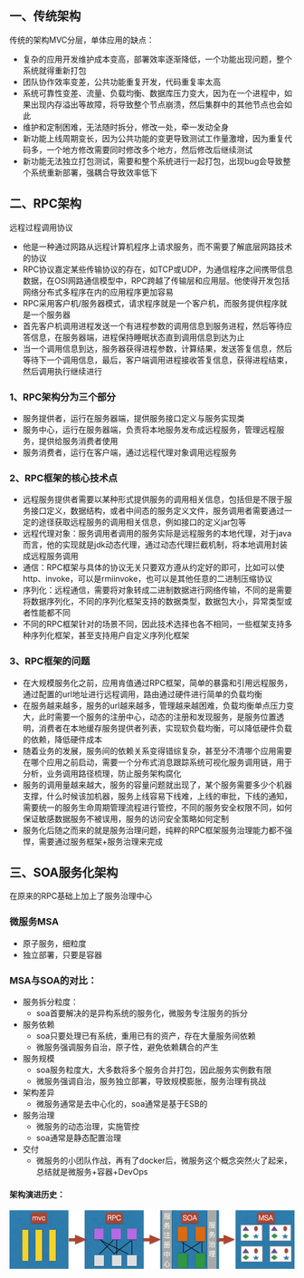 ## 一、传统架构

传统的架构MVC分层，单体应用的缺点：

- 复杂的应用开发维护成本变高，部署效率逐渐降低，一个功能出现问题，整个系统就得重新打包
- 团队协作效率变差，公共功能重复开发，代码重复率太高
- 系统可靠性变差、流量、负载均衡、数据库压力变大，因为在一个进程中，如果出现内存溢出等故障，将导致整个节点崩溃，然后集群中的其他节点也会如此
- 维护和定制困难，无法随时拆分，修改一处，牵一发动全身
- 新功能上线周期变长，因为公共功能的变更导致测试工作量激增，因为重复代码多，一个地方修改需要同时修改多个地方，然后修改后继续测试
- 新功能无法独立打包测试，需要和整个系统进行一起打包，出现bug会导致整个系统重新部署，强耦合导致效率低下

## 二、RPC架构

远程过程调用协议

- 他是一种通过网路从远程计算机程序上请求服务，而不需要了解底层网路技术的协议
- RPC协议嘉定某些传输协议的存在，如TCP或UDP，为通信程序之间携带信息数据，在OSI网路通信模型中，RPC跨越了传输层和应用层。他使得开发包括网络分布式多程序在内的应用程序更加容易
- RPC采用客户机/服务器模式，请求程序就是一个客户机，而服务提供程序就是一个服务器
- 首先客户机调用进程发送一个有进程参数的调用信息到服务进程，然后等待应答信息，在服务器端，进程保持睡眠状态直到调用信息到达为止
- 当一个调用信息到达，服务器获得进程参数，计算结果，发送答复信息，然后等待下一个调用信息，最后，客户端调用进程接收答复信息，获得进程结束，然后调用执行继续进行

### 1、RPC架构分为三个部分

- 服务提供者，运行在服务器端，提供服务接口定义与服务实现类
- 服务中心，运行在服务器端，负责将本地服务发布成远程服务，管理远程服务，提供给服务消费者使用
- 服务消费者，运行在客户端，通过远程代理对象调用远程服务

### 2、RPC框架的核心技术点

- 远程服务提供者需要以某种形式提供服务的调用相关信息，包括但是不限于服务接口定义，数据结构，或者中间态的服务定义文件，服务调用者需要通过一定的途径获取远程服务的调用相关信息，例如接口的定义jar包等
- 远程代理对象：服务调用者调用的服务实际是远程服务的本地代理，对于java而言，他的实现就是jdk动态代理，通过动态代理拦截机制，将本地调用封装成远程服务调用
- 通信：RPC框架与具体的协议无关只要双方遵从约定好的即可，比如可以使http、invoke，可以是rmiinvoke，也可以是其他任意的二进制压缩协议
- 序列化：远程通信，需要将对象转成二进制数据进行网络传输，不同的是需要将数据序列化，不同的序列化框架支持的数据类型，数据包大小，异常类型或者性能都不同
- 不同的RPC框架针对的场景不同，因此技术选择也各不相同，一些框架支持多种序列化框架，甚至支持用户自定义序列化框架

### 3、RPC框架的问题

- 在大规模服务化之前，应用肯值通过RPC框架，简单的暴露和引用远程服务，通过配置的url地址进行远程调用，路由通过硬件进行简单的负载均衡
- 在服务越来越多，服务的url越来越多，管理越来越困难，负载均衡单点压力变大，此时需要一个服务的注册中心，动态的注册和发现服务，是服务位置透明，消费者在本地缓存服务提供者列表，实现软负载均衡，可以降低硬件负载的依赖，降低硬件成本
- 随着业务的发展，服务间的依赖关系变得错综复杂，甚至分不清哪个应用需要在哪个应用之前启动，需要一个分布式消息跟踪系统可视化服务调用链，用于分析，业务调用路径梳理，防止服务架构腐化
- 服务的调用量越来越大，服务的容量问题就出现了，某个服务需要多少个机器支撑，什么时候该加机器，服务上线容易下线难，上线的审批，下线的通知，需要统一的服务生命周期管理流程进行管控，不同的服务安全权限不同，如何保证敏感数据服务不被误用，服务的访问安全策略如何定制
- 服务化后随之而来的就是服务治理问题，纯粹的RPC框架服务治理能力都不强悍，需要通过服务框架+服务治理来完成

## 三、SOA服务化架构

在原来的RPC基础上加上了服务治理中心

### 微服务MSA

- 原子服务，细粒度
- 独立部署，只要是容器

### MSA与SOA的对比：

- 服务拆分粒度：
  - soa首要解决的是异构系统的服务化，微服务专注服务的拆分
- 服务依赖
  - soa只要处理已有系统，重用已有的资产，存在大量服务间依赖
  - 微服务强调服务自治，原子性，避免依赖耦合的产生
- 服务规模
  - soa服务粒度大，大多数将多个服务合并打包，因此服务实例数有限
  - 微服务强调自治，服务独立部署，导致规模膨胀，服务治理有挑战
- 架构差异
  - 微服务通常是去中心化的，soa通常是基于ESB的
- 服务治理
  - 微服务的动态治理，实施管控
  - soa通常是静态配置治理
- 交付
  - 微服务的小团队作战，再有了docker后，微服务这个概念突然火了起来，总结就是微服务+容器+DevOps

#### 架构演进历史：

![img](01架构演进/006tNc79ly1fzp149qbhdj30r905ndjg.jpg)

